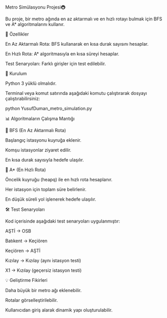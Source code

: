 Metro Simülasyonu Projesi🚇

Bu proje, bir metro ağında en az aktarmalı ve en hızlı rotayı bulmak için BFS ve A* algoritmalarını kullanır.

📌 Özellikler

En Az Aktarmalı Rota: BFS kullanarak en kısa durak sayısını hesaplar.

En Hızlı Rota: A* algoritmasıyla en kısa süreyi hesaplar.

Test Senaryoları: Farklı girişler için test edilebilir.

🚀 Kurulum

Python 3 yüklü olmalıdır.

Terminal veya komut satırında aşağıdaki komutu çalıştırarak dosyayı çalıştırabilirsiniz:

python YusufDuman_metro_simulation.py

📊 Algoritmaların Çalışma Mantığı

🔹 BFS (En Az Aktarmalı Rota)

Başlangıç istasyonu kuyruğa eklenir.

Komşu istasyonlar ziyaret edilir.

En kısa durak sayısıyla hedefe ulaşılır.

🔹 A* (En Hızlı Rota)

Öncelik kuyruğu (heapq) ile en hızlı rota hesaplanır.

Her istasyon için toplam süre belirlenir.

En düşük süreli yol işlenerek hedefe ulaşılır.

🛠 Test Senaryoları

Kod içerisinde aşağıdaki test senaryoları uygulanmıştır:

AŞTİ → OSB

Batıkent → Keçiören

Keçiören → AŞTİ

Kızılay → Kızılay (aynı istasyon testi)

X1 → Kızılay (geçersiz istasyon testi)

💡 Geliştirme Fikirleri

Daha büyük bir metro ağı eklenebilir.

Rotalar görselleştirilebilir.

Kullanıcıdan giriş alarak dinamik yapı oluşturulabilir.
